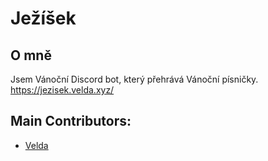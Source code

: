 # Ježíšek
## O mně
Jsem Vánoční Discord bot, který přehrává Vánoční písničky.
https://jezisek.velda.xyz/
## Main Contributors:
* [Velda](https://github.com/Veldik/)

